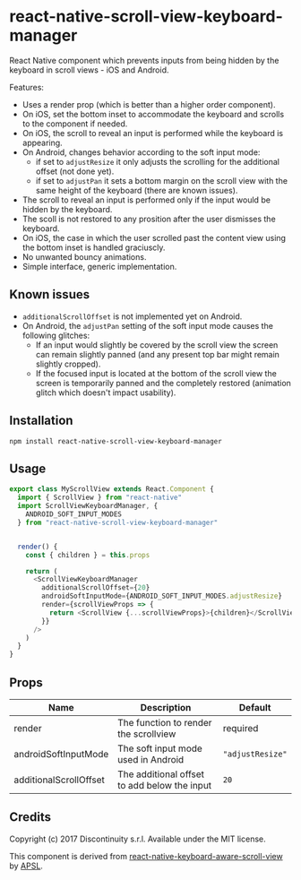 # react-native-scroll-view-keyboard-manager

React Native component which prevents inputs from being hidden by the keyboard
in scroll views - iOS and Android.

Features:

* Uses a render prop (which is better than a higher order component).
* On iOS, set the bottom inset to accommodate the keyboard and scrolls to the component if needed.
* On iOS, the scroll to reveal an input is performed while the keyboard is appearing.
* On Android, changes behavior according to the soft input mode:
  * if set to `adjustResize` it only adjusts the scrolling for the additional offset (not done yet).
  * if set to `adjustPan` it sets a bottom margin on the scroll view with the same height of the keyboard (there are known issues).
* The scroll to reveal an input is performed only if the input would be hidden by the keyboard.
* The scoll is not restored to any prosition after the user dismisses the keyboard.
* On iOS, the case in which the user scrolled past the content view using the bottom inset is handled graciuscly.
* No unwanted bouncy animations.
* Simple interface, generic implementation.

## Known issues

* `additionalScrollOffset` is not implemented yet on Android.
* On Android, the `adjustPan` setting of the soft input mode causes the
  following glitches:
  * If an input would slightly be covered by the scroll view the screen can
    remain slightly panned (and any present top bar might remain slightly cropped).
  * If the focused input is located at the bottom of the scroll view the screen
    is temporarily panned and the completely restored (animation glitch which
    doesn't impact usability).

## Installation

```
npm install react-native-scroll-view-keyboard-manager
```

## Usage

```js
export class MyScrollView extends React.Component {
  import { ScrollView } from "react-native"
  import ScrollViewKeyboardManager, {
    ANDROID_SOFT_INPUT_MODES
  } from "react-native-scroll-view-keyboard-manager"


  render() {
    const { children } = this.props

    return (
      <ScrollViewKeyboardManager
        additionalScrollOffset={20}
        androidSoftInputMode={ANDROID_SOFT_INPUT_MODES.adjustResize}
        render={scrollViewProps => {
          return <ScrollView {...scrollViewProps}>{children}</ScrollView>
        }}
      />
    )
  }
}
```

## Props

| Name                   | Description                                  | Default          |
| ---------------------- | -------------------------------------------- | ---------------- |
| render                 | The function to render the scrollview        | required         |
| androidSoftInputMode   | The soft input mode used in Android          | `"adjustResize"` |
| additionalScrollOffset | The additional offset to add below the input | `20`             |

## Credits

Copyright (c) 2017 Discontinuity s.r.l.
Available under the MIT license.

This component is derived from [react-native-keyboard-aware-scroll-view](https://github.com/APSL/react-native-keyboard-aware-scroll-view#usage) by [APSL](https://github.com/apsl).

